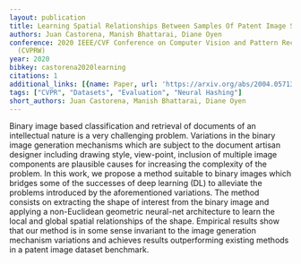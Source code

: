```yaml
---
layout: publication
title: Learning Spatial Relationships Between Samples Of Patent Image Shapes
authors: Juan Castorena, Manish Bhattarai, Diane Oyen
conference: 2020 IEEE/CVF Conference on Computer Vision and Pattern Recognition Workshops
  (CVPRW)
year: 2020
bibkey: castorena2020learning
citations: 1
additional_links: [{name: Paper, url: 'https://arxiv.org/abs/2004.05713'}]
tags: ["CVPR", "Datasets", "Evaluation", "Neural Hashing"]
short_authors: Juan Castorena, Manish Bhattarai, Diane Oyen
---
```

Binary image based classification and retrieval of documents of an
intellectual nature is a very challenging problem. Variations in the binary
image generation mechanisms which are subject to the document artisan designer
including drawing style, view-point, inclusion of multiple image components are
plausible causes for increasing the complexity of the problem. In this work, we
propose a method suitable to binary images which bridges some of the successes
of deep learning (DL) to alleviate the problems introduced by the
aforementioned variations. The method consists on extracting the shape of
interest from the binary image and applying a non-Euclidean geometric
neural-net architecture to learn the local and global spatial relationships of
the shape. Empirical results show that our method is in some sense invariant to
the image generation mechanism variations and achieves results outperforming
existing methods in a patent image dataset benchmark.